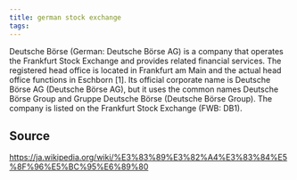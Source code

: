 ```yaml
---
title: german stock exchange
tags: 
---
```


Deutsche Börse (German: Deutsche Börse AG) is a company that operates the Frankfurt Stock Exchange and provides related financial services. The registered head office is located in Frankfurt am Main and the actual head office functions in Eschborn [1]. Its official corporate name is Deutsche Börse AG (Deutsche Börse AG), but it uses the common names Deutsche Börse Group and Gruppe Deutsche Börse (Deutsche Börse Group). The company is listed on the Frankfurt Stock Exchange (FWB: DB1).

## Source
https://ja.wikipedia.org/wiki/%E3%83%89%E3%82%A4%E3%83%84%E5%8F%96%E5%BC%95%E6%89%80